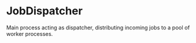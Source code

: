 # JobDispatcher
Main process acting as dispatcher, distributing incoming jobs to a pool of worker processes. 
